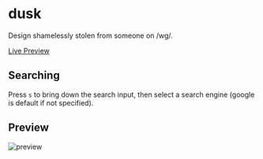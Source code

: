 # dusk
Design shamelessly stolen from someone on /wg/.

[Live Preview](https://0-l.github.io/startpage/)

## Searching
Press `s` to bring down the search input, then select a search engine (google is default if not specified).

## Preview

![preview](https://i.imgur.com/HaMWFpG.png)
